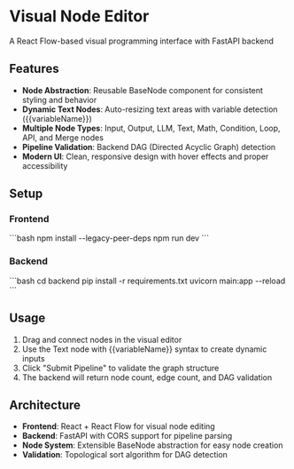 # Visual Node Editor

A React Flow-based visual programming interface with FastAPI backend

## Features

- **Node Abstraction**: Reusable BaseNode component for consistent styling and behavior
- **Dynamic Text Nodes**: Auto-resizing text areas with variable detection ({{variableName}})
- **Multiple Node Types**: Input, Output, LLM, Text, Math, Condition, Loop, API, and Merge nodes
- **Pipeline Validation**: Backend DAG (Directed Acyclic Graph) detection
- **Modern UI**: Clean, responsive design with hover effects and proper accessibility

## Setup

### Frontend
\`\`\`bash
npm install --legacy-peer-deps
npm run dev
\`\`\`

### Backend
\`\`\`bash
cd backend
pip install -r requirements.txt
uvicorn main:app --reload
\`\`\`

## Usage

1. Drag and connect nodes in the visual editor
2. Use the Text node with {{variableName}} syntax to create dynamic inputs
3. Click "Submit Pipeline" to validate the graph structure
4. The backend will return node count, edge count, and DAG validation

## Architecture

- **Frontend**: React + React Flow for visual node editing
- **Backend**: FastAPI with CORS support for pipeline parsing
- **Node System**: Extensible BaseNode abstraction for easy node creation
- **Validation**: Topological sort algorithm for DAG detection

